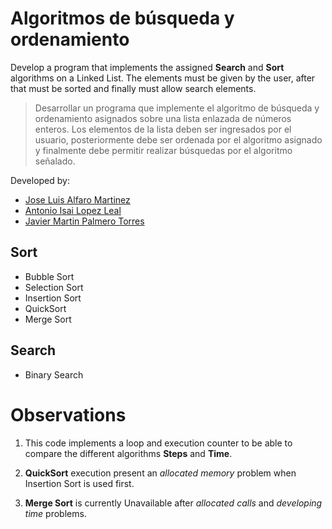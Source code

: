 # Algoritmos de búsqueda y ordenamiento


Develop a program that implements the assigned **Search** and **Sort** algorithms on a Linked List. The elements must be given by the user, after that must be sorted and finally must allow search elements.

>Desarrollar un programa que implemente el algoritmo de búsqueda y ordenamiento asignados sobre una lista enlazada de números enteros. Los elementos de la lista deben ser ingresados por el usuario, posteriormente debe ser ordenada por el algoritmo asignado y finalmente debe permitir realizar búsquedas por el algoritmo señalado.

Developed by: 
- [Jose Luis Alfaro Martinez](https://github.com/Alpha464)
- [Antonio Isai Lopez Leal](https://github.com/Isai231095)
- [Javier Martin Palmero Torres](https://github.com/JavierPalmero23)

## Sort
- Bubble Sort
- Selection Sort
- Insertion Sort
- QuickSort
- Merge Sort
 
 ## Search
- Binary Search

# Observations
1. This code implements a loop and execution counter to be able to compare the different algorithms **Steps** and **Time**. 

3. **QuickSort** execution present an *allocated memory* problem when Insertion Sort is used first. 
4. **Merge Sort** is currently Unavailable after *allocated calls* and *developing time* problems.
